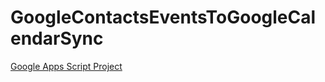 # GoogleContactsEventsToGoogleCalendarSync

[Google Apps Script Project](https://script.google.com/d/10YfPVZXxCb25mSuyRa58_a-cV_6xMBnCwX9WZZdq02IB-EQkpJ6cbiQ7/edit?usp=sharing)
